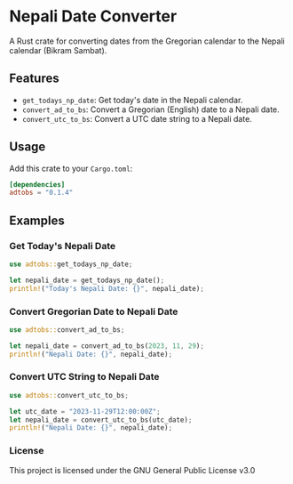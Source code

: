 # Nepali Date Converter

A Rust crate for converting dates from the Gregorian calendar to the Nepali calendar (Bikram Sambat).

## Features

- `get_todays_np_date`: Get today's date in the Nepali calendar.
- `convert_ad_to_bs`: Convert a Gregorian (English) date to a Nepali date.
- `convert_utc_to_bs`: Convert a UTC date string to a Nepali date.

## Usage

Add this crate to your `Cargo.toml`:

```toml
[dependencies]
adtobs = "0.1.4"
```

## Examples
### Get Today's Nepali Date
```rust
use adtobs::get_todays_np_date;

let nepali_date = get_todays_np_date();
println!("Today's Nepali Date: {}", nepali_date);
```

### Convert Gregorian Date to Nepali Date
```rust
use adtobs::convert_ad_to_bs;

let nepali_date = convert_ad_to_bs(2023, 11, 29);
println!("Nepali Date: {}", nepali_date);
```

### Convert UTC String to Nepali Date
```rust
use adtobs::convert_utc_to_bs;

let utc_date = "2023-11-29T12:00:00Z";
let nepali_date = convert_utc_to_bs(utc_date);
println!("Nepali Date: {}", nepali_date);
```

### License
This project is licensed under the GNU General Public License v3.0
